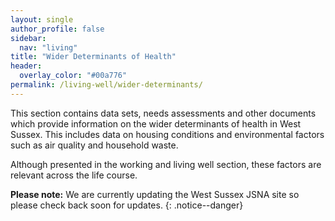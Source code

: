 ```yaml
---
layout: single
author_profile: false
sidebar:
  nav: "living"
title: "Wider Determinants of Health"
header:
  overlay_color: "#00a776"
permalink: /living-well/wider-determinants/
---
```

This section contains data sets, needs assessments and other documents which provide information on the wider determinants of health in West Sussex. This includes data on housing conditions and environmental factors such as air quality and household waste.

Although presented in the working and living well section, these factors are relevant across the life course.

**Please note:** We are currently updating the West Sussex JSNA site so please check back soon for updates.
{: .notice--danger}
